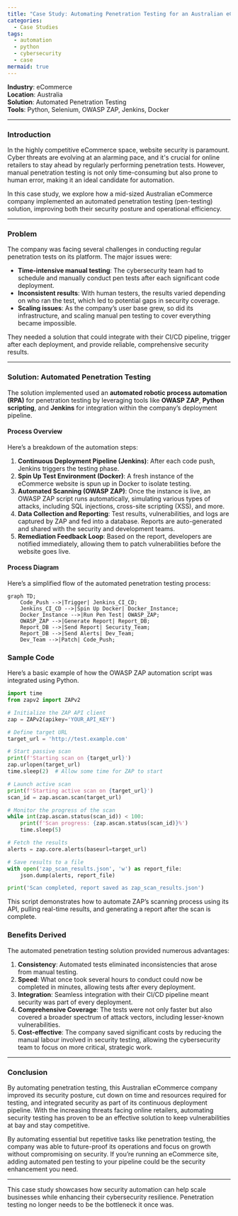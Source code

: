 ```yaml
---
title: "Case Study: Automating Penetration Testing for an Australian eCommerce Company"
categories:
  - Case Studies
tags:
  - automation
  - python
  - cybersecurity
  - case
mermaid: true
---
```

**Industry**: eCommerce  
**Location**: Australia  
**Solution**: Automated Penetration Testing  
**Tools**: Python, Selenium, OWASP ZAP, Jenkins, Docker

---

### Introduction

In the highly competitive eCommerce space, website security is paramount. Cyber threats are evolving at an alarming pace, and it's crucial for online retailers to stay ahead by regularly performing penetration tests. However, manual penetration testing is not only time-consuming but also prone to human error, making it an ideal candidate for automation.

In this case study, we explore how a mid-sized Australian eCommerce company implemented an automated penetration testing (pen-testing) solution, improving both their security posture and operational efficiency.

---

### Problem

The company was facing several challenges in conducting regular penetration tests on its platform. The major issues were:

- **Time-intensive manual testing**: The cybersecurity team had to schedule and manually conduct pen tests after each significant code deployment.
- **Inconsistent results**: With human testers, the results varied depending on who ran the test, which led to potential gaps in security coverage.
- **Scaling issues**: As the company’s user base grew, so did its infrastructure, and scaling manual pen testing to cover everything became impossible.

They needed a solution that could integrate with their CI/CD pipeline, trigger after each deployment, and provide reliable, comprehensive security results.

---

### Solution: Automated Penetration Testing

The solution implemented used an **automated robotic process automation (RPA)** for penetration testing by leveraging tools like **OWASP ZAP**, **Python scripting**, and **Jenkins** for integration within the company’s deployment pipeline.

#### Process Overview

Here’s a breakdown of the automation steps:

1. **Continuous Deployment Pipeline (Jenkins)**: After each code push, Jenkins triggers the testing phase.
2. **Spin Up Test Environment (Docker)**: A fresh instance of the eCommerce website is spun up in Docker to isolate testing.
3. **Automated Scanning (OWASP ZAP)**: Once the instance is live, an OWASP ZAP script runs automatically, simulating various types of attacks, including SQL injections, cross-site scripting (XSS), and more.
4. **Data Collection and Reporting**: Test results, vulnerabilities, and logs are captured by ZAP and fed into a database. Reports are auto-generated and shared with the security and development teams.
5. **Remediation Feedback Loop**: Based on the report, developers are notified immediately, allowing them to patch vulnerabilities before the website goes live.

#### Process Diagram

Here’s a simplified flow of the automated penetration testing process:

```mermaid
graph TD;
    Code_Push -->|Trigger| Jenkins_CI_CD;
    Jenkins_CI_CD -->|Spin Up Docker| Docker_Instance;
    Docker_Instance -->|Run Pen Test| OWASP_ZAP;
    OWASP_ZAP -->|Generate Report| Report_DB;
    Report_DB -->|Send Report| Security_Team;
    Report_DB -->|Send Alerts| Dev_Team;
    Dev_Team -->|Patch| Code_Push;
```

### Sample Code

Here’s a basic example of how the OWASP ZAP automation script was integrated using Python.

```python
import time
from zapv2 import ZAPv2

# Initialize the ZAP API client
zap = ZAPv2(apikey='YOUR_API_KEY')

# Define target URL
target_url = 'http://test.example.com'

# Start passive scan
print(f'Starting scan on {target_url}')
zap.urlopen(target_url)
time.sleep(2)  # Allow some time for ZAP to start

# Launch active scan
print(f'Starting active scan on {target_url}')
scan_id = zap.ascan.scan(target_url)

# Monitor the progress of the scan
while int(zap.ascan.status(scan_id)) < 100:
    print(f'Scan progress: {zap.ascan.status(scan_id)}%')
    time.sleep(5)

# Fetch the results
alerts = zap.core.alerts(baseurl=target_url)

# Save results to a file
with open('zap_scan_results.json', 'w') as report_file:
    json.dump(alerts, report_file)

print('Scan completed, report saved as zap_scan_results.json')
```

This script demonstrates how to automate ZAP’s scanning process using its API, pulling real-time results, and generating a report after the scan is complete.

### Benefits Derived

The automated penetration testing solution provided numerous advantages:

1. **Consistency**: Automated tests eliminated inconsistencies that arose from manual testing.
2. **Speed**: What once took several hours to conduct could now be completed in minutes, allowing tests after every deployment.
3. **Integration**: Seamless integration with their CI/CD pipeline meant security was part of every deployment.
4. **Comprehensive Coverage**: The tests were not only faster but also covered a broader spectrum of attack vectors, including lesser-known vulnerabilities.
5. **Cost-effective**: The company saved significant costs by reducing the manual labour involved in security testing, allowing the cybersecurity team to focus on more critical, strategic work.

---

### Conclusion

By automating penetration testing, this Australian eCommerce company improved its security posture, cut down on time and resources required for testing, and integrated security as part of its continuous deployment pipeline. With the increasing threats facing online retailers, automating security testing has proven to be an effective solution to keep vulnerabilities at bay and stay competitive.

By automating essential but repetitive tasks like penetration testing, the company was able to future-proof its operations and focus on growth without compromising on security. If you’re running an eCommerce site, adding automated pen testing to your pipeline could be the security enhancement you need.

---

This case study showcases how security automation can help scale businesses while enhancing their cybersecurity resilience. Penetration testing no longer needs to be the bottleneck it once was.